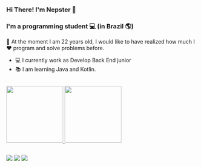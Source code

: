 ### Hi There! I'm Nepster 👋 

### I'm a programming student  💻 (in Brazil 🌎)

<p> 👤 At the moment I am 22 years old, I would like to have realized how much I ❤️ program and solve problems before.
  
- 💻 I currently work as Develop Back End junior
- 📚 I am learning Java and Kotlin.
  
<h2></h2>  
  <div>
  <a href="https://github.com/NepsterBR">
  <img height="150em" src="https://github-readme-stats.vercel.app/api?username=NepsterBR&amp;show_icons=true&amp;theme=dark&amp;include_all_commits=true&amp;count_private=true">
  <img height="150em" src="https://github-readme-stats.vercel.app/api/top-langs/?username=NepsterBR&amp;layout=compact&amp;langs_count=7&amp;theme=dark" >
</a></div>
<h2></h2>
<div>
  <a href="https://discord.gg/7RA7PZ9yrM" target="_blank"><img src="https://img.shields.io/badge/Discord-7289DA?style=for-the-badge&amp;logo=discord&amp;logoColor=white" target="_blank"></a>
  <a href="mailto:gabrielnepster1@gmail.com"><img src="https://img.shields.io/badge/-Gmail-%23333?style=for-the-badge&amp;logo=gmail&amp;logoColor=white" style="max-width:100%;"></a>
  <a href="https://www.linkedin.com/in/gabriel-ferreira-97220b1aa/" target="_blank"><img src="https://img.shields.io/badge/-LinkedIn-%230077B5?style=for-the-badge&amp;logo=linkedin&amp;logoColor=white" target="_blank"></a>
    
</div>

